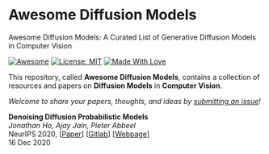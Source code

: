 # Awesome Diffusion Models
Awesome Diffusion Models: A Curated List of Generative Diffusion Models in Computer Vision

[![Awesome](https://cdn.rawgit.com/sindresorhus/awesome/d7305f38d29fed78fa85652e3a63e154dd8e8829/media/badge.svg)](https://github.com/SuperBruceJia/Awesome-Diffusion-Models) 
[![License: MIT](https://img.shields.io/badge/License-MIT-green.svg)](https://opensource.org/licenses/MIT)
[![Made With Love](https://img.shields.io/badge/Made%20With-Love-red.svg)](https://github.com/SuperBruceJia/Awesome-Diffusion-Models)

This repository, called **Awesome Diffusion Models**, contains a collection of resources and papers on **Diffusion Models** in **Computer Vision**. 

*Welcome to share your papers, thoughts, and ideas by [submitting an issue](https://github.com/SuperBruceJia/Awesome-Diffusion-Models/issues/new)!* 

**Denoising Diffusion Probabilistic Models** \
*Jonathan Ho, Ajay Jain, Pieter Abbeel* \
NeurIPS 2020, [[Paper](https://arxiv.org/pdf/2006.11239.pdf)] [[Gitlab](https://github.com/hojonathanho/diffusion)] [[Webpage](https://hojonathanho.github.io/diffusion/)] \
16 Dec 2020
